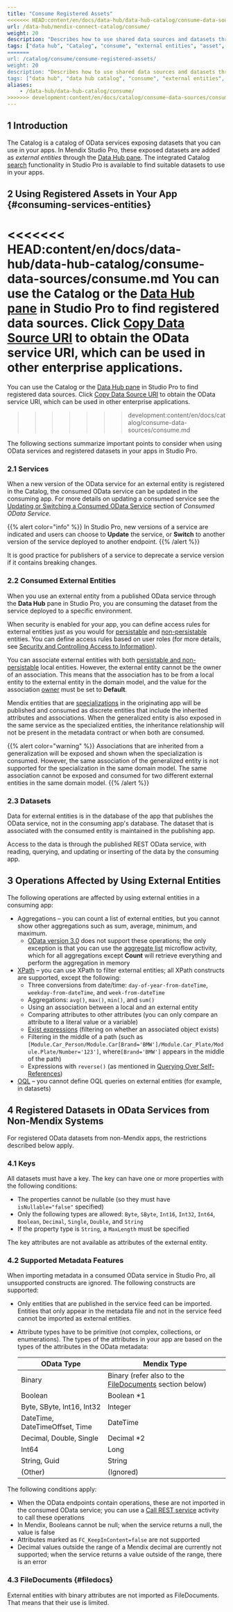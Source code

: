 ```yaml
---
title: "Consume Registered Assets"
<<<<<<< HEAD:content/en/docs/data-hub/data-hub-catalog/consume-data-sources/consume.md
url: /data-hub/mendix-connect-catalog/consume/
weight: 20
description: "Describes how to use shared data sources and datasets through Mendix Data Hub."
tags: ["data hub", "Catalog", "consume", "external entities", "asset", "entities", data hub pane", "studio pro"]
=======
url: /catalog/consume/consume-registered-assets/
weight: 20
description: "Describes how to use shared data sources and datasets through Mendix Data Hub."
tags: ["data hub", "data hub catalog", "consume", "external entities", "asset", "entities", data hub pane", "studio pro"]
aliases:
    - /data-hub/data-hub-catalog/consume/
>>>>>>> development:content/en/docs/catalog/consume-data-sources/consume.md
---
```


## 1 Introduction

The Catalog is a catalog of OData services exposing datasets that you can use in your apps. In Mendix Studio Pro, these exposed datasets are added as *external entities* through the [Data Hub pane](/refguide/data-hub-pane/). The integrated Catalog [search](/data-hub/mendix-connect-catalog/search/) functionality in Studio Pro is available to find suitable datasets to use in your apps. 

## 2 Using Registered Assets in Your App {#consuming-services-entities}

<<<<<<< HEAD:content/en/docs/data-hub/data-hub-catalog/consume-data-sources/consume.md
You can use the Catalog or the [Data Hub pane](/refguide/data-hub-pane/) in Studio Pro to find registered data sources. Click [Copy Data Source URI](/data-hub/mendix-connect-catalog/search/#service-details) to  obtain the OData service URI, which can be used in other enterprise applications.
=======
You can use the Catalog or the [Data Hub pane](/refguide/data-hub-pane/) in Studio Pro to find registered data sources. Click [Copy Data Source URI](/catalog/manage/search/#service-details) to  obtain the OData service URI, which can be used in other enterprise applications.
>>>>>>> development:content/en/docs/catalog/consume-data-sources/consume.md

The following sections summarize important points to consider when using OData services and registered datasets in your apps in Studio Pro.

### 2.1 Services

When a new version of the OData service for an external entity is registered in the Catalog, the consumed OData service can be updated in the consuming app. For more details on updating a consumed service see the [Updating or Switching a Consumed OData Service](/refguide/consumed-odata-service/#updating) section of *Consumed OData Service*.

{{% alert color="info" %}}
In Studio Pro, new versions of a service are indicated and users can choose to **Update** the service, or **Switch** to another version of the service deployed to another endpoint.
{{% /alert %}}

It is good practice for publishers of a service to deprecate a service version if it contains breaking changes. 

### 2.2 Consumed External Entities

When you use an external entity from a published OData service through the **Data Hub** pane in Studio Pro, you are consuming the dataset from the service  deployed to a specific environment. 

When security is enabled for your app, you can define access rules for external entities just as you would for [persistable](/refguide/persistability/#persistable) and [non-persistable](/refguide/persistability/#non-persistable) entities. You can define access rules based on user roles (for more details, see [Security and Controlling Access to Information](/data-hub/mendix-connect-catalog/security/)).

You can associate external entities with both [persistable and non-persistable](/refguide/persistability/) local entities. However, the external entity cannot be the owner of an association. This means that the association has to be from a local entity to the external entity in the domain model, and the value for the association [owner](/refguide/associations/#ownership) must be set to **Default**.

Mendix entities that are [specializations](/refguide/generalization-and-association/) in the originating app will be published and consumed as discrete entities that include the inherited attributes and associations. When the generalized entity is also exposed in the same service as the specialized entities, the inheritance relationship will not be present in the metadata contract or when both are consumed. 

{{% alert color="warning" %}}
Associations that are inherited from a generalization will be exposed and shown when the specialization is consumed. However, the same association of the generalized entity is not supported for the specialization in the same domain model. The same association cannot be exposed and consumed for two different external entities in the same domain model.
{{% /alert %}}

### 2.3 Datasets

Data for external entities is in the database of the app that publishes the OData service, not in the consuming app's database. The dataset that is associated with the consumed entity is maintained in the publishing app.

Access to the data is through the published REST OData service, with reading, querying, and updating or inserting of the data by the consuming app.

## 3 Operations Affected by Using External Entities

The following operations are affected by using external entities in a consuming app:

* Aggregations – you can count a list of external entities, but you cannot show other aggregations such as sum, average, minimum, and maximum.
    * [OData version 3.0](https://www.odata.org/documentation/odata-version-3-0/) does not support these operations; the only exception is that you can use the [aggregate list](/refguide/aggregate-list/) microflow activity, which for all aggregations except **Count** will retrieve everything and perform the aggregation in memory
* [XPath](/refguide/xpath/) – you can use XPath to filter external entities; all XPath constructs are supported, except the following:
    * Three conversions from date/time: `day-of-year-from-dateTime`, `weekday-from-dateTime`, and `week-from-dateTime`
    * Aggregations: `avg()`, `max()`, `min()`, and `sum()`
    * Using an association between a local and an external entity
    * Comparing attributes to other attributes (you can only compare an attribute to a literal value or a variable)
    * [Exist expressions](/refguide/xpath-expressions/#exist) (filtering on whether an associated object exists)
    * Filtering in the middle of a path (such as `[Module.Car_Person/Module.Car[Brand='BMW']/Module.Car_Plate/Module.Plate/Number='123']`, where`[Brand='BMW']` appears in the middle of the path)
    * Expressions with `reverse()` (as mentioned in [Querying Over Self-References](/refguide/query-over/))
* [OQL](/refguide/oql/) – you cannot define OQL queries on external entities (for example, in datasets)

## 4 Registered Datasets in OData Services from Non-Mendix Systems

For registered OData datasets from non-Mendix apps, the restrictions described below apply.

### 4.1 Keys

All datasets must have a key. The key can have one or more properties with the following conditions:

* The properties cannot be nullable (so they must have `isNullable="false"` specified)
* Only the following types are allowed: `Byte`, `SByte`, `Int16`, `Int32`, `Int64`,     `Boolean`, `Decimal`, `Single`, `Double`, and `String`
* If the property type is `String`, a `MaxLength` must be specified

The key attributes are not available as attributes of the external entity.

### 4.2 Supported Metadata Features

When importing metadata in a consumed OData service in Studio Pro, all unsupported constructs are ignored. The following constructs are supported:

* Only entities that are published in the service feed can be imported. Entities that only appear in the metadata file and not in the service feed cannot be imported as external entities.
* Attribute types have to be primitive (not complex, collections, or enumerations). The types of the attributes in your app are based on the types of the attributes in the OData metadata:

    | OData Type | Mendix Type |
    | --- | --- |
    | Binary | Binary (refer also to the [FileDocuments](#filedocs) section below) |
    | Boolean | Boolean \*1 |
    | Byte, SByte, Int16, Int32 | Integer |
    | DateTime, DateTimeOffset, Time | DateTime |
    | Decimal, Double, Single | Decimal \*2 |
    | Int64 | Long |
    | String, Guid | String |
    | (Other) | (Ignored) |

The following conditions apply:

* When the OData endpoints contain operations, these are not imported in the consumed OData service; you can use a [Call REST service](/refguide/call-rest-action/) activity to call these operations
* In Mendix, Booleans cannot be null; when the service returns a null, the value is false
* Attributes marked as `FC_KeepInContent=false` are not supported
* Decimal values outside the range of a Mendix decimal are currently not supported; when the service returns a value outside of the range, there is an error

### 4.3 FileDocuments {#filedocs}

External entities with binary attributes are not imported as FileDocuments. That means that their use is limited.
